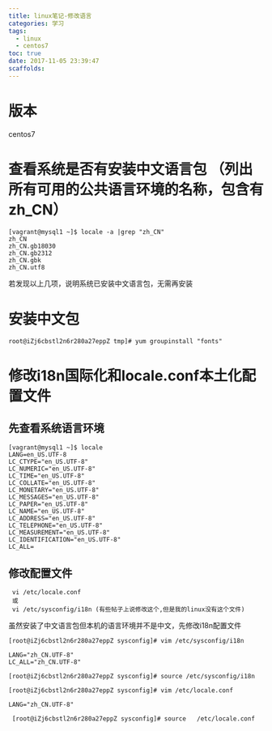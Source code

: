 ```yaml
---
title: linux笔记-修改语言
categories: 学习
tags:
  - linux
  - centos7
toc: true
date: 2017-11-05 23:39:47
scaffolds:
---
```

# 版本
centos7
# 查看系统是否有安装中文语言包 （列出所有可用的公共语言环境的名称，包含有zh_CN）
```
[vagrant@mysql1 ~]$ locale -a |grep "zh_CN"
zh_CN
zh_CN.gb18030
zh_CN.gb2312
zh_CN.gbk
zh_CN.utf8
```
若发现以上几项，说明系统已安装中文语言包，无需再安装
<!-- more -->
# 安装中文包
```
root@iZj6cbstl2n6r280a27eppZ tmp]# yum groupinstall "fonts"
```
# 修改i18n国际化和locale.conf本土化配置文件
## 先查看系统语言环境
```
[vagrant@mysql1 ~]$ locale
LANG=en_US.UTF-8
LC_CTYPE="en_US.UTF-8"
LC_NUMERIC="en_US.UTF-8"
LC_TIME="en_US.UTF-8"
LC_COLLATE="en_US.UTF-8"
LC_MONETARY="en_US.UTF-8"
LC_MESSAGES="en_US.UTF-8"
LC_PAPER="en_US.UTF-8"
LC_NAME="en_US.UTF-8"
LC_ADDRESS="en_US.UTF-8"
LC_TELEPHONE="en_US.UTF-8"
LC_MEASUREMENT="en_US.UTF-8"
LC_IDENTIFICATION="en_US.UTF-8"
LC_ALL=
```
## 修改配置文件
```
 vi /etc/locale.conf 
 或
 vi /etc/sysconfig/i18n (有些帖子上说修改这个,但是我的linux没有这个文件)
```

虽然安装了中文语言包但本机的语言环境并不是中文，先修改i18n配置文件

```
[root@iZj6cbstl2n6r280a27eppZ sysconfig]# vim /etc/sysconfig/i18n

LANG="zh_CN.UTF-8"
LC_ALL="zh_CN.UTF-8"

[root@iZj6cbstl2n6r280a27eppZ sysconfig]# source /etc/sysconfig/i18n

[root@iZj6cbstl2n6r280a27eppZ sysconfig]# vim /etc/locale.conf

LANG="zh_CN.UTF-8"

 [root@iZj6cbstl2n6r280a27eppZ sysconfig]# source   /etc/locale.conf
```